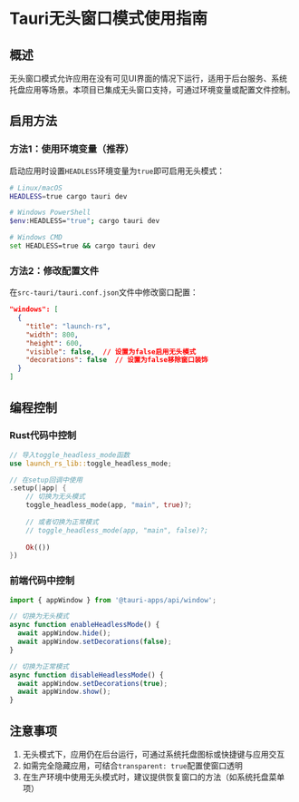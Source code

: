 # Tauri无头窗口模式使用指南

## 概述

无头窗口模式允许应用在没有可见UI界面的情况下运行，适用于后台服务、系统托盘应用等场景。本项目已集成无头窗口支持，可通过环境变量或配置文件控制。

## 启用方法

### 方法1：使用环境变量（推荐）

启动应用时设置`HEADLESS`环境变量为`true`即可启用无头模式：

```bash
# Linux/macOS
HEADLESS=true cargo tauri dev

# Windows PowerShell
$env:HEADLESS="true"; cargo tauri dev

# Windows CMD
set HEADLESS=true && cargo tauri dev
```

### 方法2：修改配置文件

在`src-tauri/tauri.conf.json`文件中修改窗口配置：

```json
"windows": [
  {
    "title": "launch-rs",
    "width": 800,
    "height": 600,
    "visible": false,  // 设置为false启用无头模式
    "decorations": false  // 设置为false移除窗口装饰
  }
]
```

## 编程控制

### Rust代码中控制

```rust
// 导入toggle_headless_mode函数
use launch_rs_lib::toggle_headless_mode;

// 在setup回调中使用
.setup(|app| {
    // 切换为无头模式
    toggle_headless_mode(app, "main", true)?;
    
    // 或者切换为正常模式
    // toggle_headless_mode(app, "main", false)?;
    
    Ok(())
})
```

### 前端代码中控制

```typescript
import { appWindow } from '@tauri-apps/api/window';

// 切换为无头模式
async function enableHeadlessMode() {
  await appWindow.hide();
  await appWindow.setDecorations(false);
}

// 切换为正常模式
async function disableHeadlessMode() {
  await appWindow.setDecorations(true);
  await appWindow.show();
}
```

## 注意事项

1. 无头模式下，应用仍在后台运行，可通过系统托盘图标或快捷键与应用交互
2. 如需完全隐藏应用，可结合`transparent: true`配置使窗口透明
3. 在生产环境中使用无头模式时，建议提供恢复窗口的方法（如系统托盘菜单项）
